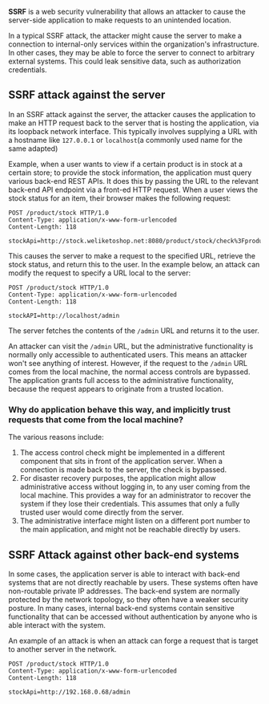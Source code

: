 **SSRF** is a web security vulnerability that allows an attacker to cause the server-side application to make requests to an unintended location.

In a typical SSRF attack, the attacker might cause the server to make a connection to internal-only services within the organization's infrastructure. In other cases, they may be able to force the server to connect to arbitrary external systems. This could leak sensitive data, such as authorization credentials.

## SSRF attack against the server
In an SSRF attack against the server, the attacker causes the application to make an HTTP request back to the server that is hosting the application, via its loopback network interface. This typically involves supplying a URL with a hostname like `127.0.0.1` or `localhost`(a commonly used name for the same adapted)

Example, when a user wants to view if a certain product is in stock at a certain store; to provide the stock information, the application must query various back-end REST APIs. It does this by passing the URL to the relevant back-end API endpoint via a front-ed HTTP request. When a user views the stock status for an item, their browser makes the following request:
```http
POST /product/stock HTTP/1.0 
Content-Type: application/x-www-form-urlencoded 
Content-Length: 118 

stockApi=http://stock.weliketoshop.net:8080/product/stock/check%3FproductId%3D6%26storeId%3D1
```
 
This causes the server to make a request to the specified URL, retrieve the stock status, and return this to the user. In the example below, an attack can modify the request to specify a URL local to the server:
```http
POST /product/stock HTTP/1.0
Content-Type: application/x-www-form-urlencoded
Content-Length: 118

stockAPI=http://localhost/admin
```

The server fetches the contents of the `/admin`  URL and returns it to the user.

An attacker can visit the `/admin` URL, but the administrative functionality is normally only accessible to authenticated users. This means an attacker won't see anything of interest. However, if the request to the `/admin` URL comes from the local machine, the normal access controls are bypassed. The application grants full access to the administrative functionality, because the request appears to originate from a trusted location.

### Why do application behave this way, and implicitly trust requests that come from the local machine?
The various reasons include:
1. The access control check might be implemented in a different component that sits in front of the application server. When a connection is made back to the server, the check is bypassed.
2. For disaster recovery purposes, the application might allow administrative access without logging in, to any user coming from the local machine. This provides a way for an administrator to recover the system if they lose their credentials. This assumes that only a fully trusted user would come directly from the server.
3. The administrative interface might listen on a different port number to the main application, and might not be reachable directly by users.

## SSRF Attack against other back-end systems
In some cases, the application server is able to interact with back-end systems that are not directly reachable by users. These systems often have non-routable private IP addresses. The back-end system are normally protected by the network topology, so they often have a weaker security posture. In many cases, internal back-end systems contain sensitive functionality that can be accessed without authentication by anyone who is able interact with the system.

An example of an attack is when an attack can forge a request that is target to another server in the network. 
```http
POST /product/stock HTTP/1.0 
Content-Type: application/x-www-form-urlencoded 
Content-Length: 118 

stockApi=http://192.168.0.68/admin
```
